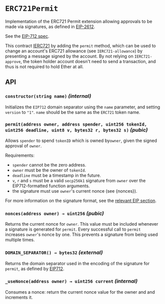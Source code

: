 # `ERC721Permit`

Implementation of the ERC721 Permit extension allowing approvals to be made
via signatures, as defined in [EIP-2612](https://eips.ethereum.org/EIPS/eip-2612).

See the [EIP-712 spec](https://github.com/OpenZeppelin/openzeppelin-contracts/blob/master/contracts/utils/cryptography/draft-EIP712.sol).

This contract [IERC721](https://docs.openzeppelin.com/contracts/3.x/api/token/erc721#IERC721) by adding
the `permit` method, which can be used to change an account's ERC721 allowance (see `IERC721-allowance`)
by presenting a message signed by the account. By not relying on `IERC721-approve`, the token holder
account doesn't need to send a transaction, and thus is not required to hold Ether at all.

## API

### `constructor(string name)` _(internal)_

Initializes the `EIP712` domain separator using the `name` parameter, and setting `version` to `"1"`. `name` should be the same
as the `ERC721` token name.

### `permit(address owner, address spender, uint256 tokenId, uint256 deadline, uint8 v, bytes32 r, bytes32 s)` _(pubic)_

Allows `spender` to spend `tokenID` which is owned by`owner`, given the signed approval of `owner`.

Requirements:

- `spender` cannot be the zero address.
- `owner` must be the owner of `tokenId`.
- `deadline` must be a timestamp in the future.
- `v`, `r` and `s` must be a valid `secp256k1` signature from `owner`
  over the EIP712-formatted function arguments.
- the signature must use `owner`'s current nonce (see {nonces}).

For more information on the signature format, see the
[relevant EIP section](https://eips.ethereum.org/EIPS/eip-2612#specification).

### `nonces(address owner) → uint256` _(pubic)_

Returns the current nonce for `owner`. This value must be
included whenever a signature is generated for `permit`.
Every successful call to `permit` increases `owner`'s nonce by one. This
prevents a signature from being used multiple times.

### `DOMAIN_SEPARATOR() → bytes32` _(external)_

Returns the domain separator used in the encoding of the signature for `permit`, as defined by [EIP712](https://github.com/OpenZeppelin/openzeppelin-contracts/blob/master/contracts/utils/cryptography/draft-EIP712.sol).

### `_useNonce(address owner) → uint256 current` _(internal)_

Consumes a nonce: return the current nonce value for the owner and and increments it.
